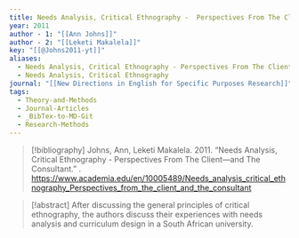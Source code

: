 ```yaml
---
title: Needs Analysis, Critical Ethnography -  Perspectives From The Client—and The Consultant
year: 2011
author - 1: "[[Ann Johns]]"
author - 2: "[[Leketi Makalela]]"
key: "[[@Johns2011-yt]]"
aliases:
  - Needs Analysis, Critical Ethnography - Perspectives From The Client—And The Consultant
  - Needs Analysis, Critical Ethnography
journal: "[[New Directions in English for Specific Purposes Research]]"
tags:
  - Theory-and-Methods
  - Journal-Articles
  - _BibTex-to-MD-Git
  - Research-Methods
---
```


> [!bibliography]
> Johns, Ann, Leketi Makalela. 2011. “Needs Analysis, Critical Ethnography -  Perspectives From The Client—and The Consultant.” . https://www.academia.edu/en/10005489/Needs_analysis_critical_ethnography_Perspectives_from_the_client_and_the_consultant

> [!abstract]
> After discussing the general principles of critical ethnography, the authors discuss their experiences with needs analysis and curriculum design in a South African university.